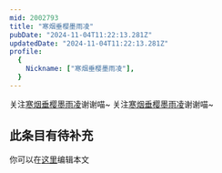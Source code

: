 ```yaml
---
mid: 2002793
title: "寒烟垂樱墨雨凌"
pubDate: "2024-11-04T11:22:13.281Z"
updatedDate: "2024-11-04T11:22:13.281Z"
profile:
  {
    Nickname: ["寒烟垂樱墨雨凌"],
  }
---
```


关注[寒烟垂樱墨雨凌](https://space.bilibili.com/2002793)谢谢喵~ 关注[寒烟垂樱墨雨凌](https://space.bilibili.com/2002793)谢谢喵~

## 此条目有待补充
你可以在[这里](https://github.com/Yuhanawa/VTuber.ICU/edit/master/src/content/v/寒烟垂樱墨雨凌/index.md)编辑本文
